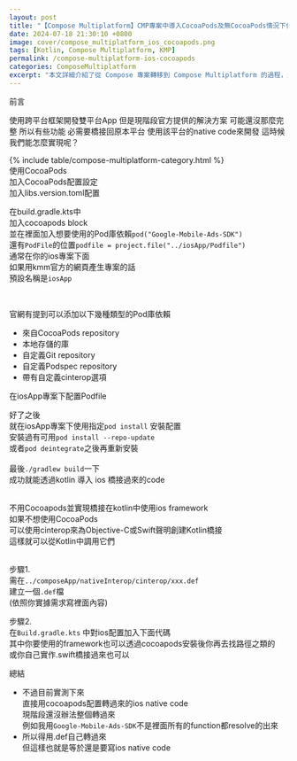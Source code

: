 ```yaml
---
layout: post
title: "【Compose Multiplatform】CMP專案中導入CocoaPods及無CocoaPods情況下使用IOS Swift/Obj-C"
date: 2024-07-18 21:30:10 +0800
image: cover/compose_multiplatform_ios_cocoapods.png
tags: [Kotlin, Compose Multiplatform, KMP]
permalink: /compose-multiplatform-ios-cocoapods
categories: ComposeMultiplatform
excerpt: "本文詳細介紹了從 Compose 專案轉移到 Compose Multiplatform 的過程，怎麼導入使用ios的native code。"
---
```


<div class="c-border-main-title-2">前言</div>

使用跨平台框架開發雙平台App
但是現階段官方提供的解決方案
可能還沒那麼完整
所以有些功能
必需要橋接回原本平台
使用該平台的native code來開發
這時候我們能怎麼實現呢？


<div id="category">
    {% include table/compose-multiplatform-category.html %}
</div>

<div class="c-border-main-title-2">使用CocoaPods</div>
<div class="c-border-content-title-1">加入CocoaPods配置設定</div>
加入libs.version.toml配置
<script src="https://gist.github.com/KuanChunChen/14f0d600c186a7e8d32be0d5b96666ae.js"></script>

在build.gradle.kts中<br>
加入cocoapods block<br>
並在裡面加入想要使用的Pod庫依賴`pod("Google-Mobile-Ads-SDK")`<br>
還有`PodFile`的位置`podfile = project.file("../iosApp/Podfile")`<br>
通常在你的ios專案下面 <br>
如果用kmm官方的網頁產生專案的話<br>
預設名稱是`iosApp`<br>
<script src="https://gist.github.com/KuanChunChen/b6c7c751d9e203f71422c98ab512dcb4.js"></script><br>

官網有提到可以添加以下幾種類型的Pod庫依賴<br>
- 來自CocoaPods repository
- 本地存儲的庫
- 自定義Git repository
- 自定義Podspec repository
- 帶有自定義cinterop選項

在iosApp專案下配置Podfile
<script src="https://gist.github.com/KuanChunChen/419374bf1bfe829fb5c2cbc3ae79a5a8.js"></script>

好了之後<br>
就在iosApp專案下使用指定`pod install` 安裝配置<br>
安裝過有可用`pod install --repo-update`<br>
或者`pod deintegrate`之後再重新安裝<br><br>
最後`./gradlew build`一下<br>
成功就能透過kotlin 導入 ios 橋接過來的code<br>
<script src="https://gist.github.com/KuanChunChen/13e7f746a07dd30247ad1850946dadc3.js"></script><br>

<div class="c-border-main-title-2">不用Cocoapods並實現橋接在kotlin中使用ios framework</div>
如果不想使用CocoaPods<br>
可以使用cinterop來為Objective-C或Swift聲明創建Kotlin橋接<br>
這樣就可以從Kotlin中調用它們<br><br>

步驟1. <br>
需在`../composeApp/nativeInterop/cinterop/xxx.def`<br>
建立一個`.def`檔<br>
(依照你實據需求寫裡面內容)<br>
<script src="https://gist.github.com/KuanChunChen/bb0cdcf859ca450bacbf3b888b49e02a.js"></script>

步驟2.<br>
在`Build.gradle.kts` 中對ios配置加入下面代碼<br>
其中你要使用的framework也可以透過cocoapods安裝後你再去找路徑之類的<br>
或你自己實作.swift橋接過來也可以<br>

<script src="https://gist.github.com/KuanChunChen/60fad794cafa8b4c067297035aea7128.js"></script>

<div class="c-border-main-title-2">總結</div>

- 不過目前實測下來<br>
直接用cocoapods配置轉過來的ios native code<br>
現階段還沒辦法整個轉過來<br>
例如我用`Google-Mobile-Ads-SDK`不是裡面所有的function都resolve的出來<br>
- 所以得用.def自己轉過來<br>
但這樣也就是等於還是要寫ios native code<br>
